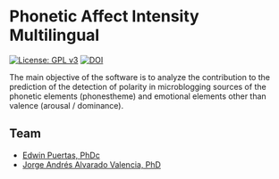 # Phonetic Affect Intensity Multilingual

[![License: GPL v3](https://img.shields.io/badge/License-GPLv3-blue.svg)](https://www.gnu.org/licenses/gpl-3.0)
[![DOI](https://zenodo.org/badge/DOI/10.5281/zenodo.4301068.svg)](https://doi.org/10.5281/zenodo.4301068)

The main objective of the software is to analyze the contribution to the prediction of the detection of polarity in 
microblogging sources of the phonetic elements (phonestheme) and emotional elements other than valence (arousal / dominance).

## Team

- [Edwin Puertas, PhDc](epuerta@utb.edu.co)
- [Jorge Andrés Alvarado Valencia, PhD](jorge.alvarado@javeriana.edu.co)
